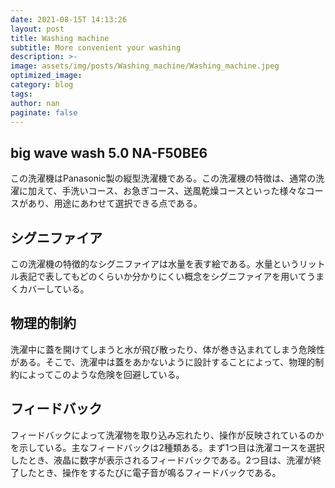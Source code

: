```yaml
---
date: 2021-08-15T 14:13:26
layout: post
title: Washing machine
subtitle: More convenient your washing
description: >-
image: assets/img/posts/Washing_machine/Washing_machine.jpeg
optimized_image: 
category: blog
tags: 
author: nan
paginate: false
---
```


## big wave wash 5.0 NA-F50BE6

この洗濯機はPanasonic製の縦型洗濯機である。この洗濯機の特徴は、通常の洗濯に加えて、手洗いコース、お急ぎコース、送風乾燥コースといった様々なコースがあり、用途にあわせて選択できる点である。

## シグニファイア

この洗濯機の特徴的なシグニファイアは水量を表す絵である。水量というリットル表記で表してもどのくらいか分かりにくい概念をシグニファイアを用いてうまくカバーしている。

## 物理的制約

洗濯中に蓋を開けてしまうと水が飛び散ったり、体が巻き込まれてしまう危険性がある。そこで、洗濯中は蓋をあかないように設計することによって、物理的制約によってこのような危険を回避している。

## フィードバック

フィードバックによって洗濯物を取り込み忘れたり、操作が反映されているのかを示している。主なフィードバックは2種類ある。まず1つ目は洗濯コースを選択したとき、液晶に数字が表示されるフィードバックである。2つ目は、洗濯が終了したとき、操作をするたびに電子音が鳴るフィードバックである。
